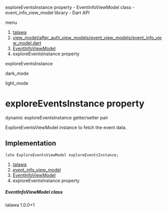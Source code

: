 




exploreEventsInstance property - EventInfoViewModel class - event\_info\_view\_model library - Dart API







menu

1. [talawa](../../index.html)
2. [view\_model/after\_auth\_view\_models/event\_view\_models/event\_info\_view\_model.dart](../../file-___home_harshil_Desktop_open-source_palisadoes_talawa_lib_view_model_after_auth_view_models_event_view_models_event_info_view_model/)
3. [EventInfoViewModel](../../file-___home_harshil_Desktop_open-source_palisadoes_talawa_lib_view_model_after_auth_view_models_event_view_models_event_info_view_model/EventInfoViewModel-class.html)
4. exploreEventsInstance property

exploreEventsInstance


dark\_mode

light\_mode




# exploreEventsInstance property


dynamic
exploreEventsInstance
getter/setter pair

ExploreEventsViewModel instance to fetch the event data.


## Implementation

```
late ExploreEventsViewModel exploreEventsInstance;
```

 


1. [talawa](../../index.html)
2. [event\_info\_view\_model](../../file-___home_harshil_Desktop_open-source_palisadoes_talawa_lib_view_model_after_auth_view_models_event_view_models_event_info_view_model/)
3. [EventInfoViewModel](../../file-___home_harshil_Desktop_open-source_palisadoes_talawa_lib_view_model_after_auth_view_models_event_view_models_event_info_view_model/EventInfoViewModel-class.html)
4. exploreEventsInstance property

##### EventInfoViewModel class





talawa
1.0.0+1







